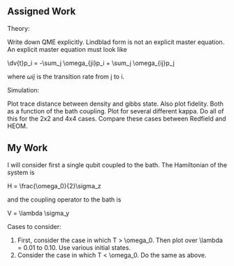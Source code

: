 Assigned Work
-------------

Theory:

Write down QME explicitly. Lindblad form is not an explicit master equation.
An explicit master equation must look like

\dv{t}p_i = -\sum_j \omega_{ji}p_i + \sum_j \omega_{ij}p_j

where $\omega{ij}$ is the transition rate from j to i.

Simulation:

Plot trace distance between density and gibbs state. Also plot fidelity. Both as
a function of the bath coupling. Plot for several different kappa. Do all of this
for the 2x2 and 4x4 cases. Compare these cases between Redfield and HEOM.

My Work
-------

I will consider first a single qubit coupled to the bath. The Hamiltonian of the
system is

H = \frac{\omega_0}{2}\sigma_z

and the coupling operator to the bath is

V = \lambda \sigma_y

Cases to consider:
1. First, consider the case in which T > \omega_0. Then plot over \lambda = 0.01
   to 0.10. Use various initial states.
2. Consider the case in which T < \omega_0. Do the same as above.
